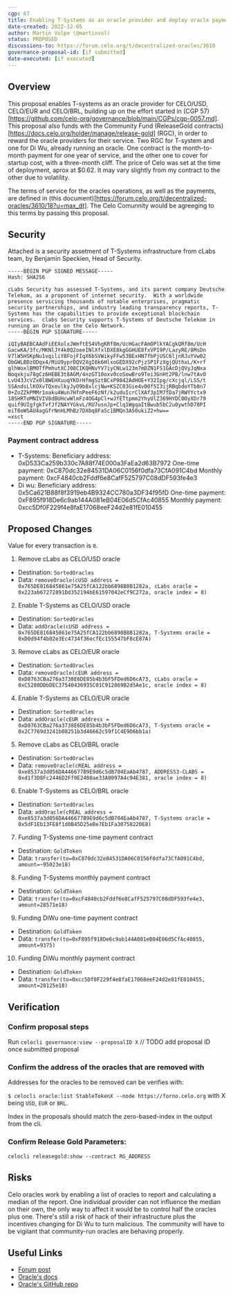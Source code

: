 ```yaml
---
cgp: 67
title: Enabling T-Systems as an oracle provider and deploy oracle payments
date-created: 2022-12-05
author: Martin Volpe (@martinvol)
status: PROPOSED
discussions-to: https://forum.celo.org/t/decentralized-oracles/3610
governance-proposal-id: [if submitted]
date-executed: [if executed]
---
```


## Overview

This proposal enables T-systems as an oracle provider for CELO/USD, CELO/EUR and CELO/BRL, building up on the effort started in (CGP 57)[https://github.com/celo-org/governance/blob/main/CGPs/cgp-0057.md]. This proposal also funds with the Community Fund (ReleaseGold contracts)[https://docs.celo.org/holder/manage/release-gold] (RGC), in order to reward the oracle providers for their service. Two RGC for T-system and one for Di Wu, already running an oracle. One contract is the month-to-month payment for one year of service, and the other one to cover for startup cost, with a three-month cliff. The price of Celo was set at the time of deployment, aprox at $0.62. It may vary slightly from my contract to the other due to volatility.

The terms of service for the oracles operations, as well as the payments, are defined in (this document)[https://forum.celo.org/t/decentralized-oracles/3610/18?u=max_dt]. The Celo Comunnity would be agreeging to this terms by passing this proposal.

## Security

Attached is a security assetment of T-Systems infrastructure from cLabs team, by Benjamin Speckien, Head of Security.

```
-----BEGIN PGP SIGNED MESSAGE-----
Hash: SHA256

cLabs Security has assessed T-Systems, and its parent company Deutsche Telekom, as a proponent of internet security.  With a worldwide presence servicing thousands of notable enterprises, pragmatic security partnerships, and industry leading transparency reports, T-Systems has the capabilities to provide exceptional blockchain services.  clabs Security supports T-Systems of Deutsche Telekom in running an Oracle on the Celo Network.
-----BEGIN PGP SIGNATURE-----

iQIyBAEBCAAdFiEEXolxJWmftES4VhgKRf8m/UcHGacFAmOPlkYACgkQRf8m/UcH
GacwKA/3fc/MKNlJY4k0Q2oeeINlXfxlDXE8kgGGHUE8fxVPI9P/LazyRE/8MsDn
V7lW5HSKpNu1vqiliY8FojFIqX6bSVWikyFFw53BExHN7fbPjUSC6ljnRJuYVw02
ObGWLBDzODqx4/MiU9yprDQV2XgI6k6HlxoGEDX92cPjzSP1FzXgjQUthxL/K+rf
glhWoxlBM0TfPmhutXCJ08CIKQHNvYV7iyCNLw123m7mDZN1FS1GAcDjQVyJqNxa
Noqxkju78gCz6HEBE3t8AGM/4nzGT10oxv0coSowBro9Tei3GnHt2PB/lnw7tAvO
LvU43JcVZx0l8WEHXuuqYKOrHfmgSztBCxP9842AdHOE+Y32Ipg/cXcjql/LSS/t
SSAndsLlKOXvTQxeulkyJyO9b8xlcjNw+KSZC03Gie4v00f5I3ijRBqbdoYTb8n7
0+ZoZZkPMMr1oaku4Wun7HfnPeeF6zNf/k2uduIcrClXAf3pIM7fDa7jRWYYctx9
18SHRToMNIVIV8dBUHcwWlmFz4OG4pCl+wJfETtpmm2YhyUlZ369HYDC0OyXDr79
quif9UIgfgkTvfJf2NAYYGkvL/RU7usnJp+Clq1WgqaItBwub5bC2u0ywthD78PI
eiT0oWSAU4agGfrNnHLMhBz7DXbq8FaSc1BMQn3A50ukiZ2+hw==
=xsct
-----END PGP SIGNATURE-----
```


### Payment contract address

* T-Systems:
Beneficiary address: 0xD533Ca259b330c7A88f74E000a3FaEa2d63B7972
One-time payment: 0xC870dc32e84531DA06C0156f0dfa73CfA091C4bd
Monthly payment: 0xcF4840cb2Fddf6e8CafF525797C08dDF593fe4e3
* Di wu:
Beneficiary address: 0x5Ca621B88f8f3919eb4B9324CC780a3DF34f95fD
One-time payment: 0xF895f918De6c9ab144A081eB04E06d5CfAc40855
Monthly payment: 0xcc5Df0F229f4e8faE17068eeF24d2e81fE010455


## Proposed Changes

Value for every transaction is `0`.

1. Remove cLabs as CELO/USD oracle
  - Destination: `SortedOracles`
  - Data: `removeOracle(cUSD address = 0x765DE816845861e75A25fCA122bb6898B8B1282a, cLabs oracle = 0x223ab67272891Dd352194bE61597042eCf9C272a, oracle index = 8)`
2. Enable T-Systems as CELO/USD oracle
  - Destination: `SortedOracles`
  - Data: `addOracle(cUSD address = 0x765DE816845861e75A25fCA122bb6898B8B1282a, T-Systems oracle = 0xD0d94f4b02e3Ec4734f36ecfEc155547bF8cE87A)`
3. Remove cLabs as CELO/EUR oracle
  - Destination: `SortedOracles`
  - Data: `removeOracle(cEUR address = 0xD8763CBa276a3738E6DE85b4b3bF5FDed6D6cA73, cLabs oracle = 0xC5280DDbDEC37540436935C01C912869B2d5Ae1c, oracle index = 8)`
4. Enable T-Systems as CELO/EUR oracle
  - Destination: `SortedOracles`
  - Data: `addOracle(cEUR address = 0xD8763CBa276a3738E6DE85b4b3bF5FDed6D6cA73, T-Systems oracle = 0x2C7769d3241b08251b3d46662c59f1C4E9D6bb1a)`
5. Remove cLabs as CELO/BRL oracle
  - Destination: `SortedOracles`
  - Data: `removeOracle(cREAL address = 0xe8537a3d056DA446677B9E9d6c5dB704EaAb4787, ADDRESS3-CLABS = 0xd1f3D8Fc2446D2Ff0E2408ae33A0097A4c94E381, oracle index = 8)`
6. Enable T-Systems as CELO/BRL oracle
  - Destination: `SortedOracles`
  - Data: `addOracle(cREAL address = 0xe8537a3d056DA446677B9E9d6c5dB704EaAb4787, T-Systems oracle = 0x5dF1Eb13FE8f1d0B45D25eBe7Eb1Fa30758220E8)`
7. Funding T-Systems one-time payment contract
  - Destination: `GoldToken`
  - Data: `transfer(to=0xC870dc32e84531DA06C0156f0dfa73CfA091C4bd, amount=~95023e18)`
8. Funding T-Systems monthly payment contract
  - Destination: `GoldToken`
  - Data: `transfer(to=0xcF4840cb2Fddf6e8CafF525797C08dDF593fe4e3, amount=28571e18)`
9. Funding DiWu one-time payment contract
  - Destination: `GoldToken`
  - Data: `transfer(to=0xF895f918De6c9ab144A081eB04E06d5CfAc40855, amount=9375)`
10. Funding DiWu monthly payment contract
  - Destination: `GoldToken`
  - Data: `transfer(to=0xcc5Df0F229f4e8faE17068eeF24d2e81fE010455, amount=28125e18)`

## Verification

### Confirm proposal steps

Run `celocli governance:view --proposalID X` // TODO add proposal ID once submitted proposal

### Confirm the address of the oracles that are removed with

Addresses for the oracles to be removed can be verifies with:

`$ celocli oracle:list StableTokenX --node https://forno.celo.org` with X being `USD`, `EUR` or `BRL`.

Index in the proposals should match the zero-based-index in the output from the cli.

###  Confirm Release Gold Parameters:
`celocli releasegold:show --contract RG_ADDRESS`


## Risks

Celo oracles work by enabling a list of oracles to report and calculating a median of the report. One individual provider can not influence the median on their own, the only way to affect it would be to control half the oracles plus one.
There's still a risk of hack of their infrastructure plus the incentives changing for Di Wu to turn malicious. The community will have to be vigilant that community-run oracles are behaving properly.

## Useful Links
- [Forum post](https://forum.celo.org/t/decentralized-oracles/3610/2)
- [Oracle's docs](https://docs.celo.org/celo-codebase/protocol/stability/oracles)
- [Oracle's GitHub repo](https://github.com/celo-org/celo-oracle)